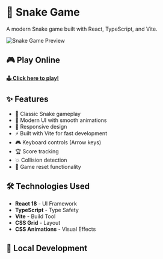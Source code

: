 # 🐍 Snake Game

A modern Snake game built with React, TypeScript, and Vite.

![Snake Game Preview](https://img.shields.io/badge/Game-Snake-green?style=for-the-badge&logo=react)

## 🎮 Play Online

**[🕹️ Click here to play!](https://YOUR_USERNAME.github.io/snake-game)**

## ✨ Features

- 🎯 Classic Snake gameplay
- 🎨 Modern UI with smooth animations
- 📱 Responsive design
- ⚡ Built with Vite for fast development
- 🎮 Keyboard controls (Arrow keys)
- 🏆 Score tracking
- 💥 Collision detection
- 🔄 Game reset functionality

## 🛠️ Technologies Used

- **React 18** - UI Framework
- **TypeScript** - Type Safety
- **Vite** - Build Tool
- **CSS Grid** - Layout
- **CSS Animations** - Visual Effects

## 🚀 Local Development

```bash
